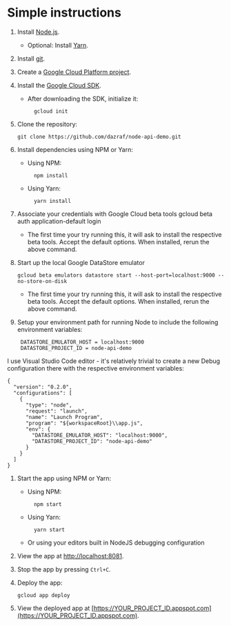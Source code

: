 # Simple instructions

1.  Install [Node.js](https://nodejs.org/en/).

    * Optional: Install [Yarn](https://yarnpkg.com/).

1.  Install [git](https://git-scm.com/).
1.  Create a [Google Cloud Platform project](https://console.cloud.google.com).
1.  Install the [Google Cloud SDK](https://cloud.google.com/sdk/).

    * After downloading the SDK, initialize it:

            gcloud init

1.  Clone the repository:

        git clone https://github.com/dazraf/node-api-demo.git

1.  Install dependencies using NPM or Yarn:

    * Using NPM:

            npm install

    * Using Yarn:

            yarn install

1.  Associate your credentials with Google Cloud beta tools
        gcloud beta auth application-default login

    * The first time your try running this, it will ask to install the respective beta tools. Accept the default options. When installed, rerun the above command.

1.  Start up the local Google DataStore emulator

        gcloud beta emulators datastore start --host-port=localhost:9000 --no-store-on-disk

    * The first time your try running this, it will ask to install the respective beta tools. Accept the default options. When installed, rerun the above command.

1. Setup your environment path for running Node to include the following environment variables:

        DATASTORE_EMULATOR_HOST = localhost:9000
        DATASTORE_PROJECT_ID = node-api-demo

I use Visual Studio Code editor - it's relatively trivial to create a new Debug configuration there with the respective environment variables:

```
{
  "version": "0.2.0",
  "configurations": [    
    {
      "type": "node",
      "request": "launch",
      "name": "Launch Program",
      "program": "${workspaceRoot}\\app.js",
      "env": {
        "DATASTORE_EMULATOR_HOST": "localhost:9000",
        "DATASTORE_PROJECT_ID": "node-api-demo"
      }
    }
  ]
}
```

1.  Start the app using NPM or Yarn:

    * Using NPM:

            npm start

    * Using Yarn:

            yarn start

    * Or using your editors built in NodeJS debugging configuration

1.  View the app at [http://localhost:8081](http://localhost:8081).

1.  Stop the app by pressing `Ctrl+C`.

1.  Deploy the app:

        gcloud app deploy

1.  View the deployed app at [https://YOUR_PROJECT_ID.appspot.com](https://YOUR_PROJECT_ID.appspot.com).